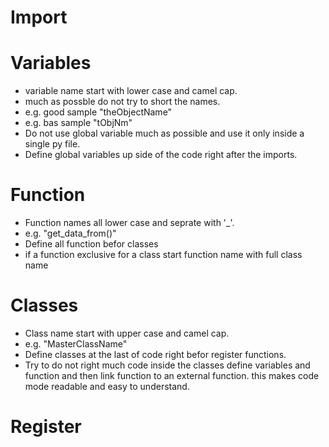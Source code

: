# Import

# Variables
* variable name start with lower case and camel cap.
* much as possble do not try to short the names.
* e.g. good sample "theObjectName"
* e.g. bas sample "tObjNm"
* Do not use global variable much as possible and use it only inside a single py file.
* Define global variables up side of the code right after the imports.

# Function
* Function names all lower case and seprate with '_'.
* e.g. "get_data_from()"
* Define all function befor classes
* if a function exclusive for a class start function name with full class name

# Classes
* Class name start with upper case and camel cap.
* e.g. "MasterClassName"
* Define classes at the last of code right befor register functions.
* Try to do not right much code inside the classes define variables and function and then link function to an external function. this makes code mode readable and easy to understand.

# Register